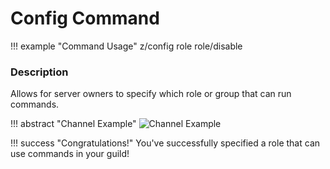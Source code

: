 # Config Command

!!! example "Command Usage"
    z/config role role/disable

### Description

Allows for server owners to specify which role or group that can run commands.

!!! abstract "Channel Example"
    ![Channel Example](https://i.imjake.me/files/0b18p.png)

!!! success "Congratulations!"
    You've successfully specified a role that can use commands in your guild!
